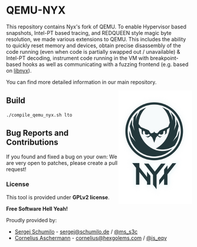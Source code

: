 # QEMU-NYX

This repository contains Nyx's fork of QEMU. To enable Hypervisor based snapshots, Intel-PT based tracing, and REDQUEEN style magic byte resolution, we made various extensions to QEMU. This includes the ability to quickly reset memory and devices, obtain precise disassembly of the code running (even when code is partially swapped out / unavailable) & Intel-PT decoding, instrument code running in the VM with breakpoint-based hooks as well as communicating with a fuzzing frontend (e.g. based on [libnyx](https://github.com/nyx-fuzz/libnyx)).

You can find more detailed information in our main repository.

<p>
<img align="right" width="200"  src="logo.png">
</p>

## Build

```
./compile_qemu_nyx.sh lto
```

## Bug Reports and Contributions

If you found and fixed a bug on your own: We are very open to patches, please create a pull request!  

### License

This tool is provided under **GPLv2 license**. 

**Free Software Hell Yeah!** 

Proudly provided by: 
* [Sergej Schumilo](http://schumilo.de) - sergej@schumilo.de / [@ms_s3c](https://twitter.com/ms_s3c)
* [Cornelius Aschermann](https://hexgolems.com) - cornelius@hexgolems.com / [@is_eqv](https://twitter.com/is_eqv)
